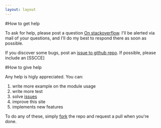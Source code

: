 ```yaml
---
layout: layout
---
```


#How to get help

To ask for help, please post a question [On stackoverflow][1].
I'll be alerted via mail of your questions, and I'll do my best to respond there
as soon as possible.

If you discover some bugs, post an [issue to github repo][3].
If possible, please include an [SSCCE]

#How to give help

Any help is higly appreciated.
You can:

1. write more example on the module usage
2. write more test
3. solve [issues][2]
4. improve this site
5. implements new features

To do any of these, simply [fork][5] the repo and
request a pull when you're done.


[1]: http://stackoverflow.com/questions/ask?tags=vert.x+mod-alchemy-persistor
[2]: https://github.com/parroit/mod-alchemy-persistor/issues
[3]: https://github.com/parroit/mod-alchemy-persistor/issues/new
[4]: http://sscce.org/
[5]: https://github.com/parroit/mod-alchemy-persistor/fork